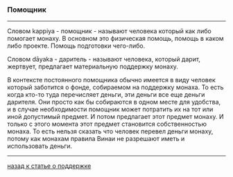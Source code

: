 ### **Помощник**

--------------

Словом kappiya - помощник - называют человека который как либо помогает монаху. В основном это физическая помощь, помощь в каком либо проекте. Помощь подготовки чего-либо.

Словом dāyaka - даритель - называют человека, который дарит, жертвует, предлагает материальную поддержку монаху.

В контексте постоянного помощника обычно имеется в виду человек который заботится о фонде, собираемом на поддержку монаха. То есть когда кто-то туда перечисляет деньги, эти деньги все еще деньги дарителя. Они просто как бы собираются в одном месте для удобства, и в случае необходимости помощник может потратить их на тот или иной допустимый предмет. И потом предлагает этот предмет монаху. И только с этого момента этот предмет становится собственностью монаха. То есть нельзя сказать что человек перевел деньги монаху, потому как монахам правила Винаи не разрешают иметь и использовать деньги.

--------------

[назад к статье о поддержке](https://devamitta.github.io/notes/dana.html)